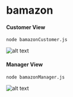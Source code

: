 # bamazon

#### Customer View
`node bamazonCustomer.js`

![alt text](https://github.com/do-kevin/bamazon/blob/master/assets/images/Customer-View.gif "Customer View Demo")


#### Manager View
`node bamazonManager.js`

![alt text](https://github.com/do-kevin/bamazon/blob/master/assets/images/Manager-View.gif "Manager View Demo")
